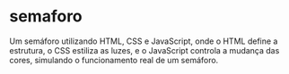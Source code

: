 # semaforo
Um semáforo utilizando HTML, CSS e JavaScript, onde o HTML define a estrutura, o CSS estiliza as luzes, e o JavaScript controla a mudança das cores, simulando o funcionamento real de um semáforo.
